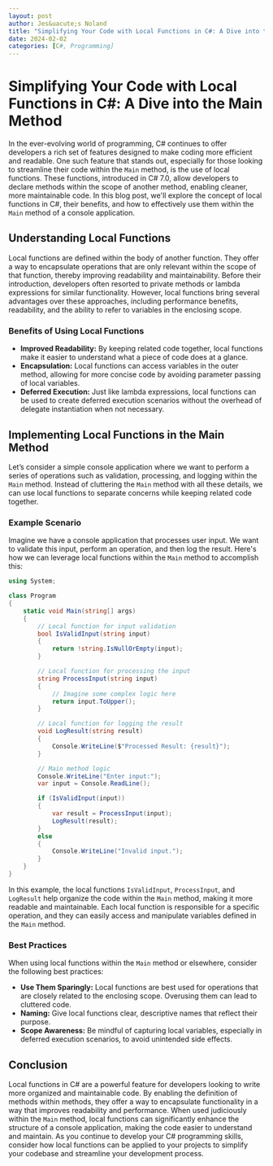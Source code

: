 ```yaml
---
layout: post
author: Jes&uacute;s Noland
title: "Simplifying Your Code with Local Functions in C#: A Dive into the Main Method"
date: 2024-02-02
categories: [C#, Programming]
---
```


# Simplifying Your Code with Local Functions in C#: A Dive into the Main Method

In the ever-evolving world of programming, C# continues to offer developers a rich set of features designed to make coding more efficient and readable. One such feature that stands out, especially for those looking to streamline their code within the `Main` method, is the use of local functions. These functions, introduced in C# 7.0, allow developers to declare methods within the scope of another method, enabling cleaner, more maintainable code. In this blog post, we'll explore the concept of local functions in C#, their benefits, and how to effectively use them within the `Main` method of a console application.

## Understanding Local Functions

Local functions are defined within the body of another function. They offer a way to encapsulate operations that are only relevant within the scope of that function, thereby improving readability and maintainability. Before their introduction, developers often resorted to private methods or lambda expressions for similar functionality. However, local functions bring several advantages over these approaches, including performance benefits, readability, and the ability to refer to variables in the enclosing scope.

### Benefits of Using Local Functions

- **Improved Readability:** By keeping related code together, local functions make it easier to understand what a piece of code does at a glance.
- **Encapsulation:** Local functions can access variables in the outer method, allowing for more concise code by avoiding parameter passing of local variables.
- **Deferred Execution:** Just like lambda expressions, local functions can be used to create deferred execution scenarios without the overhead of delegate instantiation when not necessary.

## Implementing Local Functions in the Main Method

Let’s consider a simple console application where we want to perform a series of operations such as validation, processing, and logging within the `Main` method. Instead of cluttering the `Main` method with all these details, we can use local functions to separate concerns while keeping related code together.

### Example Scenario

Imagine we have a console application that processes user input. We want to validate this input, perform an operation, and then log the result. Here's how we can leverage local functions within the `Main` method to accomplish this:

```csharp
using System;

class Program
{
    static void Main(string[] args)
    {
        // Local function for input validation
        bool IsValidInput(string input)
        {
            return !string.IsNullOrEmpty(input);
        }

        // Local function for processing the input
        string ProcessInput(string input)
        {
            // Imagine some complex logic here
            return input.ToUpper();
        }

        // Local function for logging the result
        void LogResult(string result)
        {
            Console.WriteLine($"Processed Result: {result}");
        }

        // Main method logic
        Console.WriteLine("Enter input:");
        var input = Console.ReadLine();

        if (IsValidInput(input))
        {
            var result = ProcessInput(input);
            LogResult(result);
        }
        else
        {
            Console.WriteLine("Invalid input.");
        }
    }
}
```

In this example, the local functions `IsValidInput`, `ProcessInput`, and `LogResult` help organize the code within the `Main` method, making it more readable and maintainable. Each local function is responsible for a specific operation, and they can easily access and manipulate variables defined in the `Main` method.

### Best Practices

When using local functions within the `Main` method or elsewhere, consider the following best practices:

- **Use Them Sparingly:** Local functions are best used for operations that are closely related to the enclosing scope. Overusing them can lead to cluttered code.
- **Naming:** Give local functions clear, descriptive names that reflect their purpose.
- **Scope Awareness:** Be mindful of capturing local variables, especially in deferred execution scenarios, to avoid unintended side effects.

## Conclusion

Local functions in C# are a powerful feature for developers looking to write more organized and maintainable code. By enabling the definition of methods within methods, they offer a way to encapsulate functionality in a way that improves readability and performance. When used judiciously within the `Main` method, local functions can significantly enhance the structure of a console application, making the code easier to understand and maintain. As you continue to develop your C# programming skills, consider how local functions can be applied to your projects to simplify your codebase and streamline your development process.
